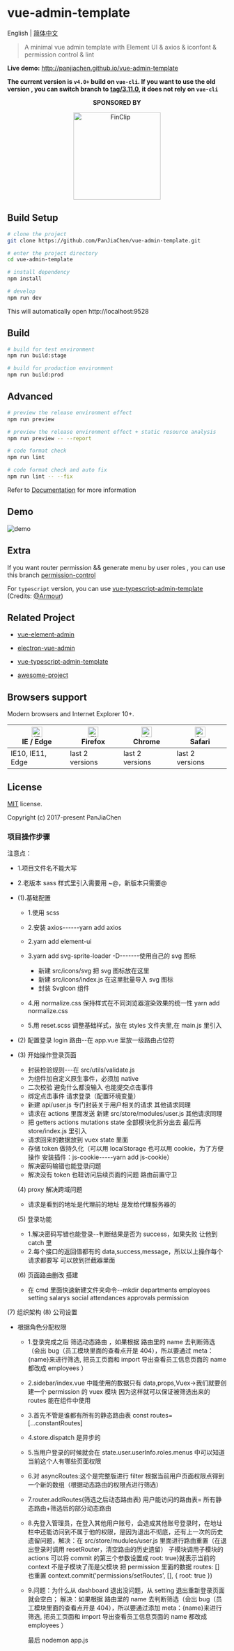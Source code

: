 # vue-admin-template

English | [简体中文](./README-zh.md)

> A minimal vue admin template with Element UI & axios & iconfont & permission control & lint

**Live demo:** http://panjiachen.github.io/vue-admin-template

**The current version is `v4.0+` build on `vue-cli`. If you want to use the old version , you can switch branch to [tag/3.11.0](https://github.com/PanJiaChen/vue-admin-template/tree/tag/3.11.0), it does not rely on `vue-cli`**

<p align="center">
  <b>SPONSORED BY</b>
</p>
<p align="center">
   <a href="https://finclip.com?from=vue_element" title="FinClip" target="_blank">
      <img height="200px" src="https://gitee.com/panjiachen/gitee-cdn/raw/master/vue%E8%B5%9E%E5%8A%A9.png" title="FinClip">
   </a>
</p>

## Build Setup

```bash
# clone the project
git clone https://github.com/PanJiaChen/vue-admin-template.git

# enter the project directory
cd vue-admin-template

# install dependency
npm install

# develop
npm run dev
```

This will automatically open http://localhost:9528

## Build

```bash
# build for test environment
npm run build:stage

# build for production environment
npm run build:prod
```

## Advanced

```bash
# preview the release environment effect
npm run preview

# preview the release environment effect + static resource analysis
npm run preview -- --report

# code format check
npm run lint

# code format check and auto fix
npm run lint -- --fix
```

Refer to [Documentation](https://panjiachen.github.io/vue-element-admin-site/guide/essentials/deploy.html) for more information

## Demo

![demo](https://github.com/PanJiaChen/PanJiaChen.github.io/blob/master/images/demo.gif)

## Extra

If you want router permission && generate menu by user roles , you can use this branch [permission-control](https://github.com/PanJiaChen/vue-admin-template/tree/permission-control)

For `typescript` version, you can use [vue-typescript-admin-template](https://github.com/Armour/vue-typescript-admin-template) (Credits: [@Armour](https://github.com/Armour))

## Related Project

- [vue-element-admin](https://github.com/PanJiaChen/vue-element-admin)

- [electron-vue-admin](https://github.com/PanJiaChen/electron-vue-admin)

- [vue-typescript-admin-template](https://github.com/Armour/vue-typescript-admin-template)

- [awesome-project](https://github.com/PanJiaChen/vue-element-admin/issues/2312)

## Browsers support

Modern browsers and Internet Explorer 10+.

| [<img src="https://raw.githubusercontent.com/alrra/browser-logos/master/src/edge/edge_48x48.png" alt="IE / Edge" width="24px" height="24px" />](http://godban.github.io/browsers-support-badges/)</br>IE / Edge | [<img src="https://raw.githubusercontent.com/alrra/browser-logos/master/src/firefox/firefox_48x48.png" alt="Firefox" width="24px" height="24px" />](http://godban.github.io/browsers-support-badges/)</br>Firefox | [<img src="https://raw.githubusercontent.com/alrra/browser-logos/master/src/chrome/chrome_48x48.png" alt="Chrome" width="24px" height="24px" />](http://godban.github.io/browsers-support-badges/)</br>Chrome | [<img src="https://raw.githubusercontent.com/alrra/browser-logos/master/src/safari/safari_48x48.png" alt="Safari" width="24px" height="24px" />](http://godban.github.io/browsers-support-badges/)</br>Safari |
| --------------------------------------------------------------------------------------------------------------------------------------------------------------------------------------------------------------- | ----------------------------------------------------------------------------------------------------------------------------------------------------------------------------------------------------------------- | ------------------------------------------------------------------------------------------------------------------------------------------------------------------------------------------------------------- | ------------------------------------------------------------------------------------------------------------------------------------------------------------------------------------------------------------- |
| IE10, IE11, Edge                                                                                                                                                                                                | last 2 versions                                                                                                                                                                                                   | last 2 versions                                                                                                                                                                                               | last 2 versions                                                                                                                                                                                               |

## License

[MIT](https://github.com/PanJiaChen/vue-admin-template/blob/master/LICENSE) license.

Copyright (c) 2017-present PanJiaChen

### 项目操作步骤

注意点：

- 1.项目文件名不能大写
- 2.老版本 sass 样式里引入需要用 ~@，新版本只需要@

- (1).基础配置

  - 1.使用 scss
  - 2.安装 axios------yarn add axios
  - 2.yarn add element-ui
  - 3.yarn add svg-sprite-loader -D-------使用自己的 svg 图标

    - 新建 src/icons/svg 把 svg 图标放在这里
    - 新建 src/icons/index.js 在这里批量导入 svg 图标
    - 封装 SvgIcon 组件

  - 4.用 normalize.css 保持样式在不同浏览器渲染效果的统一性 yarn add normalize.css
  - 5.用 reset.scss 调整基础样式，放在 styles 文件夹里,在 main.js 里引入

- (2) 配置登录 login 路由--在 app.vue 里放一级路由占位符
- (3) 开始操作登录页面

  - 封装检验规则---在 src/utils/validate.js
  - 为组件加自定义原生事件，必须加 native
  - 二次校验 避免什么都没输入 也能提交点击事件
  - 绑定点击事件 请求登录（配置环境变量）
  - 新建 api/user.js 专门封装关于用户相关的请求 其他请求同理
  - 请求在 actions 里面发送 新建 src/store/modules/user.js 其他请求同理
  - 把 getters actions mutations state 全部模块化拆分出去 最后再 store/index.js 里引入
  - 请求回来的数据放到 vuex state 里面
  - 存储 token 做持久化（可以用 localStorage 也可以用 cookie，为了方便操作 安装插件：js-cookie-----yarn add js-cookie）
  - 解决密码输错也能登录问题
  - 解决没有 token 也鞥访问后续页面的问题 路由前置守卫

  (4) proxy 解决跨域问题

  - 请求是看到的地址是代理前的地址 是发给代理服务器的

  (5) 登录功能

  - 1.解决密码写错也能登录--判断结果是否为 success，如果失败 让他到 catch 里
  - 2.每个接口的返回值都有的 data,success,message，所以以上操作每个请求都要写 可以放到拦截器里面

  (6) 页面路由删改 搭建

  - 在 cmd 里面快速新建文件夹命令--mkdir departments employees setting salarys social attendances approvals permission

(7) 组织架构
(8) 公司设置

- 根据角色分配权限

  - 1.登录完成之后 筛选动态路由 ，如果根据 路由里的 name 去判断筛选（会出 bug（员工模块里面的查看点开是 404），所以要通过 meta：{name}来进行筛选, 把员工页面和 import 导出查看员工信息页面的 name 都改成 employees ）
  - 2.sidebar/index.vue 中能使用的数据只有 data,props,Vuex->我们就要创建一个 permission 的 vuex 模块
    因为这样就可以保证被筛选出来的 routes 能在组件中使用
  - 3.首先不管是谁都有所有的静态路由表 const routes=[...constantRoutes]
  - 4.store.dispatch 是异步的
  - 5.当用户登录的时候就会在 state.user.userInfo.roles.menus 中可以知道当前这个人有哪些页面权限
  - 6.对 asyncRoutes:这个是完整版进行 filter 根据当前用户页面权限点得到一个新的数组（根据动态路由的权限点进行筛选）
  - 7.router.addRoutes(筛选之后动态路由表)
    用户能访问的路由表= 所有静态路由+筛选后的部分动态路由
  - 8.先登入管理员，在登入其他用户账号，会造成其他账号登录时，在地址栏中还能访问到不属于他的权限，是因为退出不彻底，还有上一次的历史遗留问题，解决：在 src/store/mudules/user.js 里面进行路由重置（在退出登录时调用 resetRouter，清空路由的历史遗留）
    子模块调用子模块的 actions 可以将 commit 的第三个参数设置成 root: true}就表示当前的 context 不是子模块了而是父模块
    把 permission 里面的数据 routes: [] 也重置
    context.commit('permissions/setRoutes', [], { root: true })
  - 9.问题：为什么从 dashboard 退出没问题，从 setting 退出重新登录页面就会空白；
    解决：如果根据 路由里的 name 去判断筛选（会出 bug（员工模块里面的查看点开是 404），所以要通过添加 meta：{name}来进行筛选, 把员工页面和 import 导出查看员工信息页面的 name 都改成 employees ）

    最后 nodemon app.js
